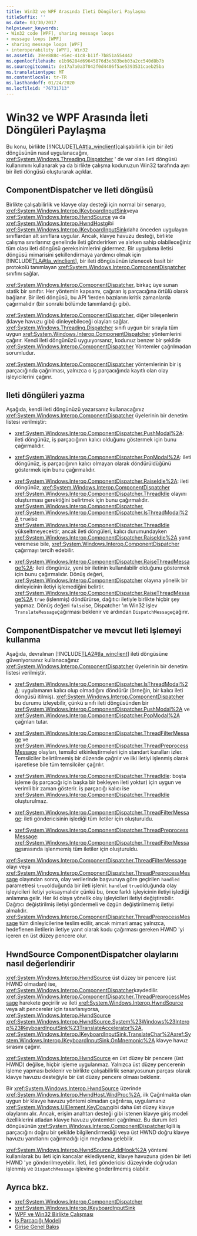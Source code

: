 ```yaml
---
title: Win32 ve WPF Arasında İleti Döngüleri Paylaşma
titleSuffix: ''
ms.date: 03/30/2017
helpviewer_keywords:
- Win32 code [WPF], sharing message loops
- message loops [WPF]
- sharing message loops [WPF]
- interoperability [WPF], Win32
ms.assetid: 39ee888c-e5ec-41c8-b11f-7b851a554442
ms.openlocfilehash: e1b96284d69645876d3e383beb03a2cc540d8b7b
ms.sourcegitcommit: de17a7a0a37042f0d4406f5ae5393531caeb25ba
ms.translationtype: MT
ms.contentlocale: tr-TR
ms.lasthandoff: 01/24/2020
ms.locfileid: "76731713"
---
```

# <a name="sharing-message-loops-between-win32-and-wpf"></a>Win32 ve WPF Arasında İleti Döngüleri Paylaşma
Bu konu, birlikte [!INCLUDE[TLA#tla_winclient](../../../../includes/tlasharptla-winclient-md.md)]çalışabilirlik için bir ileti döngüsünün nasıl uygulanacağını, <xref:System.Windows.Threading.Dispatcher> ' de var olan ileti döngüsü kullanımını kullanarak ya da birlikte çalışma kodunuzun Win32 tarafında ayrı bir ileti döngüsü oluşturarak açıklar.  
  
## <a name="componentdispatcher-and-the-message-loop"></a>ComponentDispatcher ve Ileti döngüsü  
 Birlikte çalışabilirlik ve klavye olay desteği için normal bir senaryo, <xref:System.Windows.Interop.IKeyboardInputSink>veya <xref:System.Windows.Interop.HwndSource> ya da <xref:System.Windows.Interop.HwndHost>gibi <xref:System.Windows.Interop.IKeyboardInputSink>daha önceden uygulayan sınıflardan alt sınıflara uygular. Ancak, klavye havuzu desteği, birlikte çalışma sınırlarınız genelinde ileti gönderirken ve alırken sahip olabileceğiniz tüm olası ileti döngüsü gereksinimlerini gidermez. Bir uygulama iletisi döngüsü mimarisini şekillendirmaya yardımcı olmak için [!INCLUDE[TLA#tla_winclient](../../../../includes/tlasharptla-winclient-md.md)], bir ileti döngüsünün izlenecek basit bir protokolü tanımlayan <xref:System.Windows.Interop.ComponentDispatcher> sınıfını sağlar.  
  
 <xref:System.Windows.Interop.ComponentDispatcher>, birkaç üye sunan statik bir sınıftır. Her yöntemin kapsamı, çağıran iş parçacığına örtülü olarak bağlanır. Bir ileti döngüsü, bu API 'lerden bazılarını kritik zamanlarda çağırmalıdır (bir sonraki bölümde tanımlandığı gibi).  
  
 <xref:System.Windows.Interop.ComponentDispatcher>, diğer bileşenlerin (klavye havuzu gibi) dinleyebileceği olayları sağlar. <xref:System.Windows.Threading.Dispatcher> sınıfı uygun bir sırayla tüm uygun <xref:System.Windows.Interop.ComponentDispatcher> yöntemlerini çağırır. Kendi ileti döngünüzü uyguıyorsanız, kodunuz benzer bir şekilde <xref:System.Windows.Interop.ComponentDispatcher> Yöntemler çağrılmadan sorumludur.  
  
 <xref:System.Windows.Interop.ComponentDispatcher> yöntemlerinin bir iş parçacığında çağrılması, yalnızca o iş parçacığında kayıtlı olan olay işleyicilerini çağırır.  
  
## <a name="writing-message-loops"></a>Ileti döngüleri yazma  
 Aşağıda, kendi ileti döngünüzü yazarsanız kullanacağınız <xref:System.Windows.Interop.ComponentDispatcher> üyelerinin bir denetim listesi verilmiştir:  
  
- <xref:System.Windows.Interop.ComponentDispatcher.PushModal%2A>: ileti döngünüz, iş parçacığının kalıcı olduğunu göstermek için bunu çağırmalıdır.  
  
- <xref:System.Windows.Interop.ComponentDispatcher.PopModal%2A>: ileti döngünüz, iş parçacığının kalıcı olmayan olarak döndürüldüğünü göstermek için bunu çağırmalıdır.  
  
- <xref:System.Windows.Interop.ComponentDispatcher.RaiseIdle%2A>: ileti döngünüz, <xref:System.Windows.Interop.ComponentDispatcher> <xref:System.Windows.Interop.ComponentDispatcher.ThreadIdle> olayını oluşturması gerektiğini belirtmek için bunu çağırmalıdır. <xref:System.Windows.Interop.ComponentDispatcher>, <xref:System.Windows.Interop.ComponentDispatcher.IsThreadModal%2A> `true`ise <xref:System.Windows.Interop.ComponentDispatcher.ThreadIdle> yükseltmeyecektir, ancak ileti döngüleri, kalıcı durumundayken <xref:System.Windows.Interop.ComponentDispatcher.RaiseIdle%2A> yanıt veremese bile, <xref:System.Windows.Interop.ComponentDispatcher> çağırmayı tercih edebilir.  
  
- <xref:System.Windows.Interop.ComponentDispatcher.RaiseThreadMessage%2A>: ileti döngünüz, yeni bir iletinin kullanılabilir olduğunu göstermek için bunu çağırmalıdır. Dönüş değeri, <xref:System.Windows.Interop.ComponentDispatcher> olayına yönelik bir dinleyicinin iletiyi işlemediğini belirtir. <xref:System.Windows.Interop.ComponentDispatcher.RaiseThreadMessage%2A> `true` (işlenmiş) döndürürse, dağıtıcı iletiyle birlikte hiçbir şey yapmaz. Dönüş değeri `false`ise, Dispatcher 'ın Win32 işlev `TranslateMessage`çağırması beklenir ve ardından `DispatchMessage`çağırır.  
  
## <a name="using-componentdispatcher-and-existing-message-handling"></a>ComponentDispatcher ve mevcut Ileti Işlemeyi kullanma  
 Aşağıda, devralınan [!INCLUDE[TLA2#tla_winclient](../../../../includes/tla2sharptla-winclient-md.md)] ileti döngüsüne güveniyorsanız kullanacağınız <xref:System.Windows.Interop.ComponentDispatcher> üyelerinin bir denetim listesi verilmiştir.  
  
- <xref:System.Windows.Interop.ComponentDispatcher.IsThreadModal%2A>: uygulamanın kalıcı olup olmadığını döndürür (örneğin, bir kalıcı ileti döngüsü itilmiş). <xref:System.Windows.Interop.ComponentDispatcher> bu durumu izleyebilir, çünkü sınıfı ileti döngüsünden bir <xref:System.Windows.Interop.ComponentDispatcher.PushModal%2A> ve <xref:System.Windows.Interop.ComponentDispatcher.PopModal%2A> çağrıları tutar.  
  
- <xref:System.Windows.Interop.ComponentDispatcher.ThreadFilterMessage> ve <xref:System.Windows.Interop.ComponentDispatcher.ThreadPreprocessMessage> olayları, temsilci etkinleştirmeleri için standart kuralları izler. Temsilciler belirtilmemiş bir düzende çağrılır ve ilki iletiyi işlenmiş olarak işaretlese bile tüm temsilciler çağrılır.  
  
- <xref:System.Windows.Interop.ComponentDispatcher.ThreadIdle>: boşta işleme (iş parçacığı için başka bir bekleyen ileti yoktur) için uygun ve verimli bir zaman gösterir. iş parçacığı kalıcı ise <xref:System.Windows.Interop.ComponentDispatcher.ThreadIdle> oluşturulmaz.  
  
- <xref:System.Windows.Interop.ComponentDispatcher.ThreadFilterMessage>: ileti göndericisinin işlediği tüm iletiler için oluşturuldu.  
  
- <xref:System.Windows.Interop.ComponentDispatcher.ThreadPreprocessMessage>: <xref:System.Windows.Interop.ComponentDispatcher.ThreadFilterMessage>sırasında işlenmemiş tüm iletiler için oluşturuldu.  
  
 <xref:System.Windows.Interop.ComponentDispatcher.ThreadFilterMessage> olayı veya <xref:System.Windows.Interop.ComponentDispatcher.ThreadPreprocessMessage> olayından sonra, olay verilerinde başvuruya göre geçirilen `handled` parametresi `true`olduğunda bir ileti işlenir. `handled` `true`olduğunda olay işleyicileri iletiyi yoksaymalıdır çünkü bu, önce farklı işleyicinin iletiyi işlediği anlamına gelir. Her iki olaya yönelik olay işleyicileri iletiyi değiştirebilir. Dağıtıcı değiştirilmiş iletiyi göndermeli ve özgün değiştirilmemiş iletiyi almalıdır. <xref:System.Windows.Interop.ComponentDispatcher.ThreadPreprocessMessage> tüm dinleyicilerine teslim edilir, ancak mimari amaç yalnızca, hedeflenen iletilerin iletiye yanıt olarak kodu çağırması gereken HWND 'yi içeren en üst düzey pencere olur.  
  
## <a name="how-hwndsource-treats-componentdispatcher-events"></a>HwndSource ComponentDispatcher olaylarını nasıl değerlendirir  
 <xref:System.Windows.Interop.HwndSource> üst düzey bir pencere (üst HWND olmadan) ise, <xref:System.Windows.Interop.ComponentDispatcher>kaydedilir. <xref:System.Windows.Interop.ComponentDispatcher.ThreadPreprocessMessage> harekete geçirilir ve ileti <xref:System.Windows.Interop.HwndSource> veya alt pencereler için tasarlanıyorsa, <xref:System.Windows.Interop.HwndSource> <xref:System.Windows.Interop.HwndSource.System%23Windows%23Interop%23IKeyboardInputSink%23TranslateAccelerator%2A>, <xref:System.Windows.Interop.IKeyboardInputSink.TranslateChar%2A><xref:System.Windows.Interop.IKeyboardInputSink.OnMnemonic%2A> klavye havuz sırasını çağırır.  
  
 <xref:System.Windows.Interop.HwndSource> en üst düzey bir pencere (üst HWND) değilse, hiçbir işleme uygulanmaz. Yalnızca üst düzey pencerenin işleme yapması beklenir ve birlikte çalışabilirlik senaryosunun parçası olarak klavye havuzu desteğiyle bir üst düzey pencere olması beklenir.  
  
 Bir <xref:System.Windows.Interop.HwndSource> üzerinde <xref:System.Windows.Interop.HwndHost.WndProc%2A>, ilk Çağrılmakta olan uygun bir klavye havuzu yöntemi olmadan çağrılırsa, uygulamanız <xref:System.Windows.UIElement.KeyDown>gibi daha üst düzey klavye olaylarını alır. Ancak, erişim anahtarı desteği gibi istenen klavye giriş modeli özelliklerini atladan klavye havuzu yöntemleri çağrılmaz. Bu durum ileti döngüsünün <xref:System.Windows.Interop.ComponentDispatcher>ilgili iş parçacığını doğru bir şekilde bilgilendirmediği veya üst HWND doğru klavye havuzu yanıtlarını çağırmadığı için meydana gelebilir.  
  
 <xref:System.Windows.Interop.HwndSource.AddHook%2A> yöntemi kullanılarak bu ileti için kancalar eklediyseniz, klavye havuzuna giden bir ileti HWND 'ye gönderilmeyebilir. İleti, ileti göndericisi düzeyinde doğrudan işlenmiş ve `DispatchMessage` işlevine gönderilmemiş olabilir.  
  
## <a name="see-also"></a>Ayrıca bkz.

- <xref:System.Windows.Interop.ComponentDispatcher>
- <xref:System.Windows.Interop.IKeyboardInputSink>
- [WPF ve Win32 Birlikte Çalışması](wpf-and-win32-interoperation.md)
- [İş Parçacığı Modeli](threading-model.md)
- [Girişe Genel Bakış](input-overview.md)
